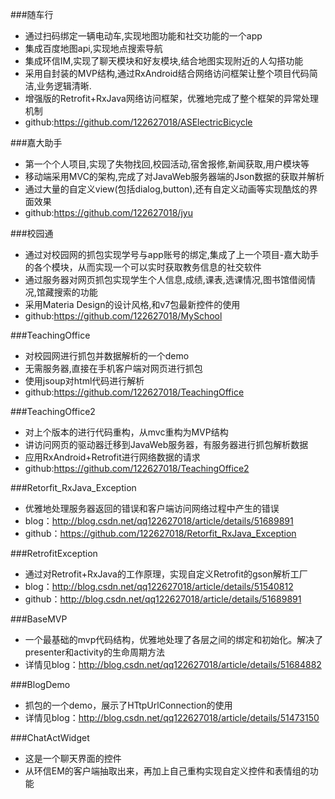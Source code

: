 

###随车行
+ 通过扫码绑定一辆电动车,实现地图功能和社交功能的一个app
+ 集成百度地图api,实现地点搜索导航
+ 集成环信IM,实现了聊天模块和好友模块,结合地图实现附近的人勾搭功能
+ 采用自封装的MVP结构,通过RxAndroid结合网络访问框架让整个项目代码简洁,业务逻辑清晰.
+ 增强版的Retrofit+RxJava网络访问框架，优雅地完成了整个框架的异常处理机制
+ github:https://github.com/122627018/ASElectricBicycle

###嘉大助手
+ 第一个个人项目,实现了失物找回,校园活动,宿舍报修,新闻获取,用户模块等
+ 移动端采用MVC的架构,完成了对JavaWeb服务器端的Json数据的获取并解析
+ 通过大量的自定义view(包括dialog,button),还有自定义动画等实现酷炫的界面效果
+ github:https://github.com/122627018/jyu

###校园通
+ 通过对校园网的抓包实现学号与app账号的绑定,集成了上一个项目-嘉大助手的各个模块，从而实现一个可以实时获取教务信息的社交软件
+ 通过服务器对网页抓包实现学生个人信息,成绩,课表,选课情况,图书馆借阅情况,馆藏搜索的功能
+ 采用Materia Design的设计风格,和v7包最新控件的使用
+ github:https://github.com/122627018/MySchool


###TeachingOffice
+ 对校园网进行抓包并数据解析的一个demo
+ 无需服务器,直接在手机客户端对网页进行抓包
+ 使用jsoup对html代码进行解析
+ github:https://github.com/122627018/TeachingOffice

###TeachingOffice2
+ 对上个版本的进行代码重构，从mvc重构为MVP结构
+ 讲访问网页的驱动器迁移到JavaWeb服务器，有服务器进行抓包解析数据
+ 应用RxAndroid+Retrofit进行网络数据的请求
+ github:https://github.com/122627018/TeachingOffice2


###Retorfit_RxJava_Exception
+ 优雅地处理服务器返回的错误和客户端访问网络过程中产生的错误
+ blog：http://blog.csdn.net/qq122627018/article/details/51689891
+ github：https://github.com/122627018/Retorfit_RxJava_Exception

###RetrofitException
+ 通过对Retrofit+RxJava的工作原理，实现自定义Retrofit的gson解析工厂
+ blog：http://blog.csdn.net/qq122627018/article/details/51540812
+ github：http://blog.csdn.net/qq122627018/article/details/51689891


###BaseMVP
+ 一个最基础的mvp代码结构，优雅地处理了各层之间的绑定和初始化。解决了presenter和activity的生命周期方法
+ 详情见blog：http://blog.csdn.net/qq122627018/article/details/51684882

###BlogDemo
+ 抓包的一个demo，展示了HTtpUrlConnection的使用
+ 详情见blog：http://blog.csdn.net/qq122627018/article/details/51473150

###ChatActWidget
+ 这是一个聊天界面的控件
+ 从环信EM的客户端抽取出来，再加上自己重构实现自定义控件和表情组的功能
